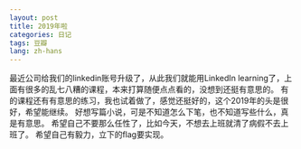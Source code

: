 ```yaml
---
layout: post
title: 2019年啦
categories: 日记
tags: 豆瓣
lang: zh-hans
---
```

最近公司给我们的linkedin账号升级了，从此我们就能用LinkedIn learning了，上面有很多的乱七八糟的课程，本来打算随便点点看的，没想到还挺有意思的。
有的课程还有有意思的练习，我也试着做了，感觉还挺好的，这个2019年的头是很好，希望能继续。
好想写篇小说，可是不知道怎么下笔，也不知道写些什么，真是有意思。
希望自己不要那么任性了，比如今天，不想去上班就清了病假不去上班了。
希望自己有毅力，立下的flag要实现。